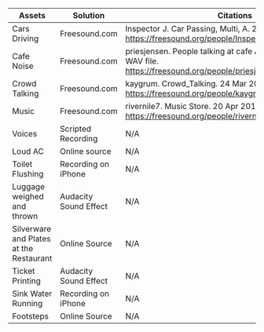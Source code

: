 | Assets | Solution | Citations |
| ------------ | ------------- | ------------- |
| Cars Driving | Freesound.com | Inspector J. Car Passing, Multi, A. 26 Jan 2018. WAV file. https://freesound.org/people/InspectorJ/sounds/416439/|
| Cafe Noise | Freesound.com | priesjensen. People talking at cafe Ambience. 1 Sep 2019. WAV file. https://freesound.org/people/priesjensen/sounds/482990/|
| Crowd Talking | Freesound.com | kaygrum. Crowd_Talking. 24 Mar 2019. WAV file. https://freesound.org/people/kaygrum/sounds/464497/|
| Music | Freesound.com | rivernile7. Music Store. 20 Apr 2014. WAV file. https://freesound.org/people/rivernile7/sounds/234249/|
| Voices | Scripted Recording | N/A |
| Loud AC | Online source | N/A |
| Toilet Flushing | Recording on iPhone | N/A |
| Luggage weighed and thrown | Audacity Sound Effect | N/A |
| Silverware and Plates at the Restaurant | Online Source | N/A |
| Ticket Printing | Audacity Sound Effect| N/A |
| Sink Water Running | Recording on iPhone | N/A |
| Footsteps | Online Source | N/A |
